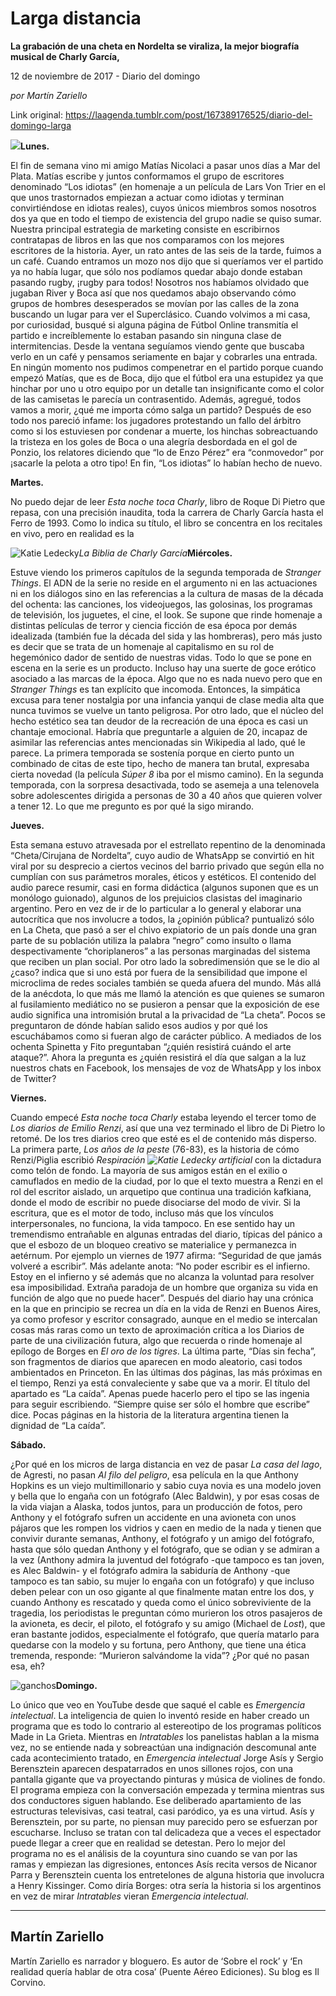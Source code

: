 # Larga distancia

**La grabación de una cheta en Nordelta se viraliza, la mejor biografía musical de Charly García,**

12 de noviembre de 2017 - Diario del domingo

_por Martín Zariello_

Link original: https://laagenda.tumblr.com/post/167389176525/diario-del-domingo-larga

![](https://64.media.tumblr.com/a45269fd16c54268d54e2951c031e65a/tumblr_inline_pk0fkqRcE61t6q87u_500.jpg)**Lunes.**  
 
El fin de semana vino mi amigo Matías Nicolaci a pasar unos días a Mar del Plata. Matías escribe y juntos conformamos el grupo de escritores denominado “Los idiotas” (en homenaje a un película de Lars Von Trier en el que unos trastornados empiezan a actuar como idiotas y terminan convirtiéndose en idiotas reales), cuyos únicos miembros somos nosotros dos ya que en todo el tiempo de existencia del grupo nadie se quiso sumar. Nuestra principal estrategia de marketing consiste en escribirnos contratapas de libros en las que nos comparamos con los mejores escritores de la historia. Ayer, un rato antes de las seis de la tarde, fuimos a un café. Cuando entramos un mozo nos dijo que si queríamos ver el partido ya no había lugar, que sólo nos podíamos quedar abajo donde estaban pasando rugby, ¡rugby para todos! Nosotros nos habíamos olvidado que jugaban River y Boca así que nos quedamos abajo observando cómo grupos de hombres desesperados se movían por las calles de la zona buscando un lugar para ver el Superclásico. Cuando volvimos a mi casa, por curiosidad, busqué si alguna página de Fútbol Online transmitía el partido e increíblemente lo estaban pasando sin ninguna clase de intermitencias. Desde la ventana seguíamos viendo gente que buscaba verlo en un café y pensamos seriamente en bajar y cobrarles una entrada. En ningún momento nos pudimos compenetrar en el partido porque cuando empezó Matías, que es de Boca, dijo que el fútbol era una estupidez ya que hinchar por uno u otro equipo por un detalle tan insignificante como el color de las camisetas le parecía un contrasentido. Además, agregué, todos vamos a morir, ¿qué me importa cómo salga un partido? Después de eso todo nos pareció infame: los jugadores protestando un fallo del árbitro como si los estuviesen por condenar a muerte, los hinchas sobreactuando la tristeza en los goles de Boca o una alegría desbordada en el gol de Ponzio, los relatores diciendo que “lo de Enzo Pérez” era “conmovedor” por ¡sacarle la pelota a otro tipo! En fin, “Los idiotas” lo habían hecho de nuevo. 

**Martes.**  
 
No puedo dejar de leer *Esta noche toca Charly*, libro de Roque Di Pietro que repasa, con una precisión inaudita, toda la carrera de Charly García hasta el Ferro de 1993. Como lo indica su título, el libro se concentra en los recitales en vivo, pero en realidad es la 

![Katie Ledecky](https://64.media.tumblr.com/a6924b07ce4120014a31e60420cd2e79/tumblr_inline_pk0fkqVlUX1t6q87u_400.jpg)*La Biblia de Charly García***Miércoles.**  
 
Estuve viendo los primeros capítulos de la segunda temporada de *Stranger Things*. El ADN de la serie no reside en el argumento ni en las actuaciones ni en los diálogos sino en las referencias a la cultura de masas de la década del ochenta: las canciones, los videojuegos, las golosinas, los programas de televisión, los juguetes, el cine, el look. Se supone que rinde homenaje a distintas películas de terror y ciencia ficción de esa época por demás idealizada (también fue la década del sida y las hombreras), pero más justo es decir que se trata de un homenaje al capitalismo en su rol de hegemónico dador de sentido de nuestras vidas. Todo lo que se pone en escena en la serie es un producto. Incluso hay una suerte de goce erótico asociado a las marcas de la época. Algo que no es nada nuevo pero que en *Stranger Things* es tan explícito que incomoda. Entonces, la simpática excusa para tener nostalgia por una infancia yanqui de clase media alta que nunca tuvimos se vuelve un tanto peligrosa. Por otro lado, que el núcleo del hecho estético sea tan deudor de la recreación de una época es casi un chantaje emocional. Habría que preguntarle a alguien de 20, incapaz de asimilar las referencias antes mencionadas sin Wikipedia al lado, qué le parece. La primera temporada se sostenía porque en cierto punto un combinado de citas de este tipo, hecho de manera tan brutal, expresaba cierta novedad (la película *Súper 8* iba por el mismo camino). En la segunda temporada, con la sorpresa desactivada, todo se asemeja a una telenovela sobre adolescentes dirigida a personas de 30 a 40 años que quieren volver a tener 12. Lo que me pregunto es por qué la sigo mirando. 

**Jueves.**  
 
Esta semana estuvo atravesada por el estrellato repentino de la denominada “Cheta/Cirujana de Nordelta”, cuyo audio de WhatsApp se convirtió en hit viral por su desprecio a ciertos vecinos del barrio privado que según ella no cumplían con sus parámetros morales, éticos y estéticos. El contenido del audio parece resumir, casi en forma didáctica (algunos suponen que es un monólogo guionado), algunos de los prejuicios clasistas del imaginario argentino. Pero en vez de ir de lo particular a lo general y elaborar una autocrítica que nos involucre a todos, la ¿opinión pública? puntualizó sólo en La Cheta, que pasó a ser el chivo expiatorio de un país donde una gran parte de su población utiliza la palabra “negro” como insulto o llama despectivamente “choriplaneros” a las personas marginadas del sistema que reciben un plan social. Por otro lado la sobredimensión que se le dio al ¿caso? indica que si uno está por fuera de la sensibilidad que impone el microclima de redes sociales también se queda afuera del mundo. Más allá de la anécdota, lo que más me llamó la atención es que quienes se sumaron al fusilamiento mediático no se pusieron a pensar que la exposición de ese audio significa una intromisión brutal a la privacidad de “La cheta”. Pocos se preguntaron de dónde habían salido esos audios y por qué los escuchábamos como si fueran algo de carácter público. A mediados de los ochenta Spinetta y Fito preguntaban “¿quién resistirá cuándo el arte ataque?”. Ahora la pregunta es ¿quién resistirá el día que salgan a la luz nuestros chats en Facebook, los mensajes de voz de WhatsApp y los inbox de Twitter? 

**Viernes.**  
 
Cuando empecé *Esta noche toca Charly* estaba leyendo el tercer tomo de *Los diarios de Emilio Renzi*, así que una vez terminado el libro de Di Pietro lo retomé. De los tres diarios creo que esté es el de contenido más disperso. La primera parte, *Los años de la peste* (76-83), es la historia de cómo Renzi/Piglia escribió *Respiración ![Katie Ledecky](https://64.media.tumblr.com/03d67778566dbef119a2a31698902467/tumblr_inline_pk0fkrZsED1t6q87u_400.jpg) 
artificial* con la dictadura como telón de fondo. La mayoría de sus amigos están en el exilio o camuflados en medio de la ciudad, por lo que el texto muestra a Renzi en el rol del escritor aislado, un arquetipo que continua una tradición kafkiana, donde el modo de escribir no puede disociarse del modo de vivir. Si la escritura, que es el motor de todo, incluso más que los vínculos interpersonales, no funciona, la vida tampoco. En ese sentido hay un tremendismo entrañable en algunas entradas del diario, típicas del pánico a que el esbozo de un bloqueo creativo se materialice y permanezca in aetérnum. Por ejemplo un viernes de 1977 afirma: “Seguridad de que jamás volveré a escribir”. Más adelante anota: “No poder escribir es el infierno. Estoy en el infierno y sé además que no alcanza la voluntad para resolver esa imposibilidad. Extraña paradoja de un hombre que organiza su vida en función de algo que no puede hacer”. Después del diario hay una crónica en la que en principio se recrea un día en la vida de Renzi en Buenos Aires, ya como profesor y escritor consagrado, aunque en el medio se intercalan cosas más raras como un texto de aproximación crítica a los Diarios de parte de una civilización futura, algo que recuerda o rinde homenaje al epílogo de Borges en *El oro de los tigres*. La última parte, “Días sin fecha”, son fragmentos de diarios que aparecen en modo aleatorio, casi todos ambientados en Princeton. En las últimas dos páginas, las más próximas en el tiempo, Renzi ya está convaleciente y sabe que va a morir. El título del apartado es “La caída”. Apenas puede hacerlo pero el tipo se las ingenia para seguir escribiendo. “Siempre quise ser sólo el hombre que escribe” dice. Pocas páginas en la historia de la literatura argentina tienen la dignidad de “La caída”. 

**Sábado.**  
 
¿Por qué en los micros de larga distancia en vez de pasar *La casa del lago*, de Agresti, no pasan *Al filo del peligro*, esa película en la que Anthony Hopkins es un viejo multimillonario y sabio cuya novia es una modelo joven y bella que lo engaña con un fotógrafo (Alec Baldwin), y por esas cosas de la vida viajan a Alaska, todos juntos, para un producción de fotos, pero Anthony y el fotógrafo sufren un accidente en una avioneta con unos pájaros que les rompen los vidrios y caen en medio de la nada y tienen que convivir durante semanas, Anthony, el fotógrafo y un amigo del fotógrafo, hasta que sólo quedan Anthony y el fotógrafo, que se odian y se admiran a la vez (Anthony admira la juventud del fotógrafo -que tampoco es tan joven, es Alec Baldwin- y el fotógrafo admira la sabiduría de Anthony -que tampoco es tan sabio, su mujer lo engaña con un fotógrafo) y que incluso deben pelear con un oso gigante al que finalmente matan entre los dos, y cuando Anthony es rescatado y queda como el único sobreviviente de la tragedia, los periodistas le preguntan cómo murieron los otros pasajeros de la avioneta, es decir, el piloto, el fotógrafo y su amigo (Michael de *Lost*), que eran bastante jodidos, especialmente el fotógrafo, que quería matarlo para quedarse con la modelo y su fortuna, pero Anthony, que tiene una ética tremenda, responde: “Murieron salvándome la vida”? ¿Por qué no pasan esa, eh? 

![ganchos](https://64.media.tumblr.com/2ed9b2223c428233077fb193b1fc7fda/tumblr_inline_pk0fkrACNu1t6q87u_500.jpg)**Domingo.**  
 
Lo único que veo en YouTube desde que saqué el cable es *Emergencia intelectual*. La inteligencia de quien lo inventó reside en haber creado un programa que es todo lo contrario al estereotipo de los programas políticos Made in La Grieta. Mientras en *Intratables* los panelistas hablan a la misma vez, no se entiende nada y sobreactúan una indignación descomunal ante cada acontecimiento tratado, en *Emergencia intelectual* Jorge Asís y Sergio Berensztein aparecen despatarrados en unos sillones rojos, con una pantalla gigante que va proyectando pinturas y música de violines de fondo. El programa empieza con la conversación empezada y termina mientras sus dos conductores siguen hablando. Ese deliberado apartamiento de las estructuras televisivas, casi teatral, casi paródico, ya es una virtud. Asís y Berensztein, por su parte, no piensan muy parecido pero se esfuerzan por escucharse. Incluso se tratan con tal delicadeza que a veces el espectador puede llegar a creer que en realidad se detestan. Pero lo mejor del programa no es el análisis de la coyuntura sino cuando se van por las ramas y empiezan las digresiones, entonces Asís recita versos de Nicanor Parra y Berensztein cuenta los entretelones de alguna historia que involucra a Henry Kissinger. Como diría Borges: otra sería la historia si los argentinos en vez de mirar *Intratables* vieran *Emergencia intelectual*. 

  




---

Martín Zariello
---------------

 Martín Zariello es narrador y bloguero. Es autor de ‘Sobre el rock’ y ‘En realidad quería hablar de otra cosa’ (Puente Aéreo Ediciones). Su blog es Il Corvino.

